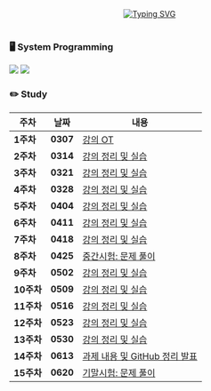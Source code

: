 <div align="center">
<a href="https://git.io/typing-svg"><img src="https://readme-typing-svg.demolab.com?font=Fredoka+One&size=50&pause=1000&color=FCC624&background=222222&center=true&vCenter=true&random=true&width=1100&height=130&lines=Gnyo's+System+Programming" alt="Typing SVG" /></a>
</div>
</br>

### 🖥️ System Programming
<img src="https://img.shields.io/badge/Linux-FCC624?style=for-the-badge&logo=Linux&logoColor=222222"/> <img src="https://img.shields.io/badge/C-A8B9CC?style=for-the-badge&logo=c&logoColor=222222"/>
<br>

### ✏️ Study
| 주차 | 날짜  | 내용 |
|------|-------|------|
**1주차** | **0307** | [강의 OT](https://github.com/Gnyo/systemPG/tree/main/0307) |
**2주차** | **0314** | [강의 정리 및 실습](https://github.com/Gnyo/SystemPGM/tree/main/0314) |
**3주차** | **0321** | [강의 정리 및 실습](https://github.com/Gnyo/SystemPGM/tree/main/0321) |
**4주차** | **0328** | [강의 정리 및 실습](https://github.com/Gnyo/SystemPGM/tree/main/0328) |
**5주차** | **0404** | [강의 정리 및 실습](https://github.com/Gnyo/SystemPGM/tree/main/0404) |
**6주차** | **0411** | [강의 정리 및 실습](https://github.com/Gnyo/SystemPGM/tree/main/0411) |
**7주차** | **0418** | [강의 정리 및 실습](https://github.com/Gnyo/SystemPGM/tree/main/0418) |
**8주차** | **0425** | [중간시험: 문제 풀이](https://github.com/Gnyo/SystemPGM/tree/main/0425) |
**9주차** | **0502** | [강의 정리 및 실습](https://github.com/Gnyo/SystemPGM/tree/main/0502) |
**10주차** | **0509** | [강의 정리 및 실습](https://github.com/Gnyo/SystemPGM/tree/main/0509) |
**11주차** | **0516** | [강의 정리 및 실습](https://github.com/Gnyo/SystemPGM/tree/main/0516) |
**12주차** | **0523** | [강의 정리 및 실습](https://github.com/Gnyo/SystemPGM/tree/main/0523) |
**13주차** | **0530** | [강의 정리 및 실습](https://github.com/Gnyo/SystemPGM/tree/main/0530) |
**14주차** | **0613** | [과제 내용 및 GitHub 정리 발표](https://github.com/Gnyo/SystemPGM/tree/main/0613) |
**15주차** | **0620** | [기말시험: 문제 풀이](https://github.com/Gnyo/SystemPGM/tree/main/0620) |

